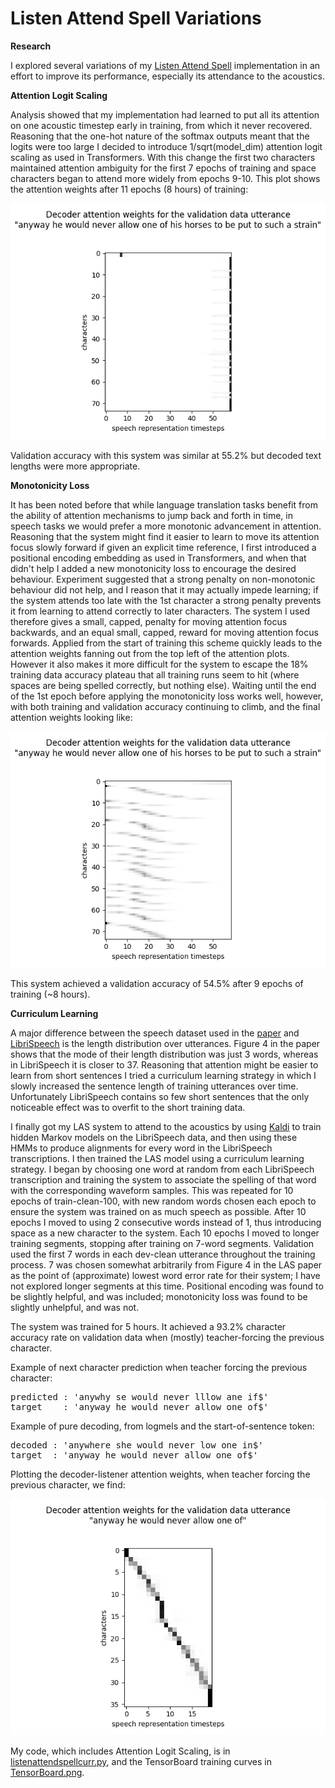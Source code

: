 # Listen Attend Spell Variations

<b>Research</b>

I explored several variations of my <a href=https://github.com/redonovan/Listen-Attend-Spell>Listen Attend Spell</a> implementation in an effort to improve its performance, especially its attendance to the acoustics.  

<b> Attention Logit Scaling </b>

Analysis showed that my implementation had learned to put all its attention on one acoustic timestep early in training, from which it never recovered.  Reasoning that the one-hot nature of the softmax outputs meant that the logits were too large I decided to introduce 1/sqrt(model_dim) attention logit scaling as used in Transformers.  With this change the first two characters maintained attention ambiguity for the first 7 epochs of training and space characters began to attend more widely from epochs 9-10.  This plot shows the attention weights after 11 epochs (8 hours) of training:

![scaled attention weights picture](AttentionWeightsScaled.png)

Validation accuracy with this system was similar at 55.2% but decoded text lengths were more appropriate.

<b> Monotonicity Loss </b>

It has been noted before that while language translation tasks benefit from the ability of attention mechanisms to jump back and forth in time, in speech tasks we would prefer a more monotonic advancement in attention.  Reasoning that the system might find it easier to learn to move its attention focus slowly forward if given an explicit time reference, I first introduced a positional encoding embedding as used in Transformers, and when that didn't help I added a new monotonicity loss to encourage the desired behaviour.  Experiment suggested that a strong penalty on non-monotonic behaviour did not help, and I reason that it may actually impede learning; if the system attends too late with the 1st character a strong penalty prevents it from learning to attend correctly to later characters.  The system I used therefore gives a small, capped, penalty for moving attention focus backwards, and an equal small, capped, reward for moving attention focus forwards.  Applied from the start of training this scheme quickly leads to the attention weights fanning out from the top left of the attention plots.  However it also makes it more difficult for the system to escape the 18% training data accuracy plateau that all training runs seem to hit (where spaces are being spelled correctly, but nothing else).  Waiting until the end of the 1st epoch before applying the monotonicity loss works well, however, with both training and validation accuracy continuing to climb, and the final attention weights looking like:

![monotonicity loss attention weights picture](AttentionWeightsMono.png)

This system achieved a validation accuracy of 54.5% after 9 epochs of training (~8 hours).

<b> Curriculum Learning </b>

A major difference between the speech dataset used in the <a href=https://arxiv.org/abs/1508.01211>paper</a> and <a href=https://www.openslr.org/12>LibriSpeech</a> is the length distribution over utterances.  Figure 4 in the paper shows that the mode of their length distribution was just 3 words, whereas in LibriSpeech it is closer to 37.  Reasoning that attention might be easier to learn from short sentences I tried a curriculum learning strategy in which I slowly increased the sentence length of training utterances over time.  Unfortunately LibriSpeech contains so few short sentences that the only noticeable effect was to overfit to the short training data.

I finally got my LAS system to attend to the acoustics by using <a href=http://kaldi-asr.org>Kaldi</a> to train hidden Markov models on the LibriSpeech data, and then using these HMMs to produce alignments for every word in the LibriSpeech transcriptions.  I then trained the LAS model using a curriculum learning strategy.  I began by choosing one word at random from each LibriSpeech transcription and training the system to associate the spelling of that word with the corresponding waveform samples.  This was repeated for 10 epochs of train-clean-100, with new random words chosen each epoch to ensure the system was trained on as much speech as possible.  After 10 epochs I moved to using 2 consecutive words instead of 1, thus introducing space as a new character to the system.  Each 10 epochs I moved to longer training segments, stopping after training on 7-word segments.  Validation used the first 7 words in each dev-clean utterance throughout the training process.  7 was chosen somewhat arbitrarily from Figure 4 in the LAS paper as the point of (approximate) lowest word error rate for their system; I have not explored longer segments at this time.  Positional encoding was found to be slightly helpful, and was included; monotonicity loss was found to be slightly unhelpful, and was not.

The system was trained for 5 hours.  It achieved a 93.2% character accuracy rate on validation data when (mostly) teacher-forcing the previous character.

Example of next character prediction when teacher forcing the previous character:

<pre>
predicted : 'anywhy se would never lllow ane if$'
target    : 'anyway he would never allow one of$'
</pre>

Example of pure decoding, from logmels and the start-of-sentence token:

<pre>
decoded : 'anywhere she would never low one in$'
target  : 'anyway he would never allow one of$'
</pre>

Plotting the decoder-listener attention weights, when teacher forcing the previous character, we find:

![attention weights picture](AttentionWeightsCurriculum.png)

My code, which includes Attention Logit Scaling, is in <a href=listenattendspellcurr.py>listenattendspellcurr.py</a>, and the TensorBoard training curves in <a href=TensorBoard.png>TensorBoard.png</a>.
